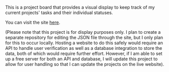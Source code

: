 This is a project board that provides a visual display to keep track of my current projects' tasks and their individual statuses.

You can visit the site [here](https://danielcoombs005.github.io/project-board/index.html).

(Please note that this project is for display purposes only. I plan to create a separate repository for editing the JSON file through the site, but I only plan for this to occur locally. Hosting a website to do this safely would require an API to handle user verification as well as a database integration to store the data, both of which would require further effort. However, if I am able to set up a free server for both an API and database, I will update this project to allow for user handling so that I can update the projects on the live website).
